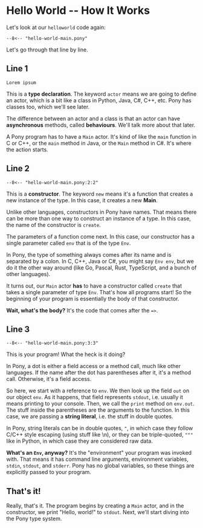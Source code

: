 # Hello World -- How It Works

Let's look at our `helloworld` code again:

```pony
--8<-- "hello-world-main.pony"
```

Let's go through that line by line.

## Line 1

```{ .ponylang snippet="classes-wombat:1-3,6" dedent_subsections=false }
Lorem ipsum
```

This is a __type declaration__. The keyword `actor` means we are going to define an actor, which is a bit like a class in Python, Java, C#, C++, etc. Pony has classes too, which we'll see later.

The difference between an actor and a class is that an actor can have __asynchronous__ methods, called __behaviours__. We'll talk more about that later.

A Pony program has to have a `Main` actor. It's kind of like the `main` function in C or C++, or the `main` method in Java, or the `Main` method in C#. It's where the action starts.

## Line 2

```pony
--8<-- "hello-world-main.pony:2:2"
```

This is a __constructor__. The keyword `new` means it's a function that creates a new instance of the type. In this case, it creates a new __Main__.

Unlike other languages, constructors in Pony have names. That means there can be more than one way to construct an instance of a type. In this case, the name of the constructor is `create`.

The parameters of a function come next. In this case, our constructor has a single parameter called `env` that is of the type `Env`.

In Pony, the type of something always comes after its name and is separated by a colon. In C, C++, Java or C#, you might say `Env env`, but we do it the other way around (like Go, Pascal, Rust, TypeScript, and a bunch of other languages).

It turns out, our `Main` actor __has__ to have a constructor called `create` that takes a single parameter of type `Env`. That's how all programs start! So the beginning of your program is essentially the body of that constructor.

__Wait, what's the body?__ It's the code that comes after the `=>`.

## Line 3

```pony
--8<-- "hello-world-main.pony:3:3"
```

This is your program! What the heck is it doing?

In Pony, a dot is either a field access or a method call, much like other languages. If the name after the dot has parentheses after it, it's a method call. Otherwise, it's a field access.

So here, we start with a reference to `env`. We then look up the field `out` on our object `env`. As it happens, that field represents `stdout`, i.e. usually it means printing to your console. Then, we call the `print` method on `env.out`. The stuff inside the parentheses are the arguments to the function. In this case, we are passing a __string literal__, i.e. the stuff in double quotes.

In Pony, string literals can be in double quotes, `"`, in which case they follow C/C++ style escaping (using stuff like \n), or they can be triple-quoted, `"""` like in Python, in which case they are considered raw data.

__What's an `Env`, anyway?__ It's the "environment" your program was invoked with. That means it has command line arguments, environment variables, `stdin`, `stdout`, and `stderr`. Pony has no global variables, so these things are explicitly passed to your program.

## That's it!

Really, that's it. The program begins by creating a `Main` actor, and in the constructor, we print "Hello, world!" to `stdout`. Next, we'll start diving into the Pony type system.

